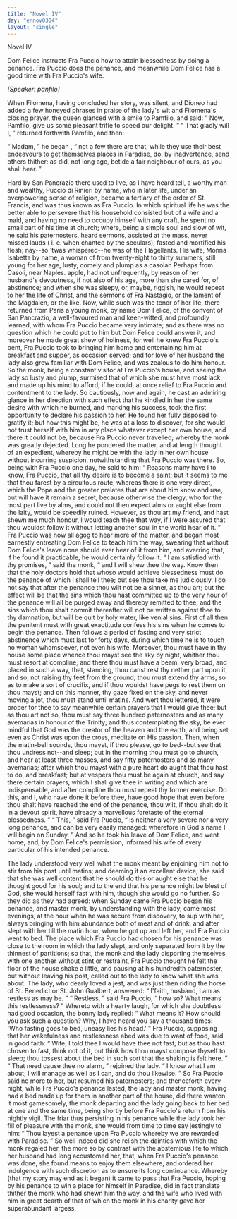 ```yaml
---
title: "Novel IV"
day: "ennov0304"
layout: "single"
---
```

<html>
 <head>
 </head>
 <body>
  <div id="nov0304" type="novella" who="panfilo">
   <head>
    Novel IV
   </head>
   <argument>
    <p>
     <milestone id="p03040001"/>
     <!--(i)-->
     Dom Felice instructs Fra Puccio how to attain blessedness
 by doing a penance. Fra Puccio does the penance,
 and meanwhile Dom Felice has a good time with Fra
 Puccio's wife.
     <!--(/i)-->
    </p>
   </argument>
   <p>
    <i>
     [Speaker: panfilo]
    </i>
   </p>
   <div3 type="commentary" who="author">
    <p>
     <milestone id="p03040002"/>
     <!--(sc)-->
     When
     <!--(/sc)-->
     Filomena, having concluded her story, was silent, and
	Dioneo had added a few honeyed phrases in praise of the lady's wit and
	Filomena's closing prayer, the queen glanced with a smile to Pamfilo,
	and said:
     <q direct="unspecified">
      Now, Pamfilo, give us some pleasant trifle to speed our
	  delight.
     </q>
     <q direct="unspecified">
      That gladly will I,
     </q>
     returned forthwith Pamfilo, and
	then:
    </p>
   </div3>
   <div3 type="commentary" who="panfilo">
    <p>
     <milestone id="p03040003"/>
     <q direct="unspecified">
      Madam,
     </q>
     <seg type="authorialcomment">
      he began
     </seg>
     ,
     <q direct="unspecified">
      not a few there are that, while they
	  use their best endeavours to get themselves places in Paradise, do, by
	  inadvertence, send others thither: as did, not long ago, betide a fair
	  neighbour of ours, as you shall hear.
     </q>
    </p>
   </div3>
   <p>
    <milestone id="p03040004"/>
    Hard by San Pancrazio there used to live, as I have heard tell,
 a worthy man and wealthy, Puccio di Rinieri by name, who in later
 life, under an overpowering sense of religion, became a tertiary of
 the order of St. Francis, and was thus known as Fra Puccio. In
 which spiritual life he was the better able to persevere that his
 household consisted but of a wife and a maid, and having no need to
 occupy himself with any craft, he spent no small part of his time at
 church;
    <milestone id="p03040005"/>
    where, being a simple soul and slow of wit, he said his
 paternosters, heard sermons, assisted at the mass, never missed lauds
 (
    <!--(i)-->
    i. e.
    <!--(/i)-->
    when chanted by the seculars), fasted and mortified his flesh;
 nay--so
 'twas whispered--he was of the Flagellants.
    <milestone id="p03040006"/>
    His wife, Monna
 Isabetta by name, a woman of from twenty-eight to thirty summers,
 still young for her age, lusty, comely and plump as a casolan
    <note>
     Perhaps
 from Casoli, near Naples.
    </note>
    apple,
    <pb n="199"/>
    had not unfrequently, by reason of her husband's devoutness, if not
 also of his age, more than she cared for, of abstinence; and when she
 was sleepy, or, maybe, riggish, he would repeat to her the life of Christ,
 and the sermons of Fra Nastagio, or the lament of the Magdalen, or
 the like.
    <milestone id="p03040007"/>
    Now, while such was the tenor of her life, there returned
 from Paris a young monk, by name Dom Felice, of the convent of
 San Pancrazio, a well-favoured man and keen-witted, and profoundly
 learned, with whom Fra Puccio became very intimate;
    <milestone id="p03040008"/>
    and as there
 was no question which he could put to him but Dom Felice could
 answer it, and moreover he made great shew of holiness, for well he
 knew Fra Puccio's bent, Fra Puccio took to bringing him home and
 entertaining him at breakfast and supper, as occasion served; and for
 love of her husband the lady also grew familiar with Dom Felice,
 and was zealous to do him honour.
    <milestone id="p03040009"/>
    So the monk, being a constant
 visitor at Fra Puccio's house, and seeing the lady so lusty and plump,
 surmised that of which she must have most lack, and made up his
 mind to afford, if he could, at once relief to Fra Puccio and contentment
 to the lady.
    <milestone id="p03040010"/>
    So cautiously, now and again, he cast an admiring
 glance in her direction with such effect that he kindled in her the
 same desire with which he burned, and marking his success, took the
 first opportunity to declare his passion to her.
    <milestone id="p03040011"/>
    He found her fully
 disposed to gratify it; but how this might be, he was at a loss to
 discover, for she would not trust herself with him in any place whatever
 except her own house, and there it could not be, because Fra
 Puccio never travelled; whereby the monk was greatly dejected.
 Long he pondered the matter, and at length thought of an expedient,
 whereby he might be with the lady in her own house without
 incurring suspicion, notwithstanding that Fra Puccio was there.
    <milestone id="p03040012"/>
    So, being with Fra Puccio one day, he said to him:
    <q direct="unspecified">
     Reasons
 many have I to know, Fra Puccio, that all thy desire is to become a
 saint; but it seems to me that thou farest by a circuitous route,
 whereas there is one very direct, which the Pope and the greater
 prelates that are about him know and use, but will have it remain a
 secret, because otherwise the clergy, who for the most part live by
 alms, and could not then expect alms or aught else from the laity,
 would be speedily ruined.
     <milestone id="p03040013"/>
     However, as thou art my friend, and hast
 shewn me much honour, I would teach thee that way, if I were assured
 that thou wouldst follow it without letting another soul in the world
     <pb n="200"/>
     hear of it.
    </q>
    <milestone id="p03040014"/>
    Fra Puccio was now all agog to hear more of the matter,
 and began most earnestly entreating Dom Felice to teach him the
 way, swearing that without Dom Felice's leave none should ever
 hear of it from him, and averring that, if he found it practicable, he
 would certainly follow it.
    <q direct="unspecified">
     <milestone id="p03040015"/>
     I am satisfied with thy promises,
    </q>
    said
 the monk,
    <q direct="unspecified">
     and I will shew thee the way. Know then that the
 holy doctors hold that whoso would achieve blessedness must do the
 penance of which I shall tell thee; but see thou take me judiciously.
 I do not say that after the penance thou wilt not be a sinner, as thou
 art; but the effect will be that the sins which thou hast committed
 up to the very hour of the penance will all be purged away and
 thereby remitted to thee, and the sins which thou shalt commit
 thereafter will not be written against thee to thy damnation, but will
 be quit by holy water, like venial sins.
     <milestone id="p03040016"/>
     First of all then the penitent
 must with great exactitude confess his sins when he comes to begin
 the penance. Then follows a period of fasting and very strict
 abstinence which must last for forty days, during which time he is to
 touch no woman whomsoever, not even his wife.
     <milestone id="p03040017"/>
     Moreover, thou
 must have in thy house some place whence thou mayst see the sky
 by night, whither thou must resort at compline; and there thou must
 have a beam, very broad, and placed in such a way, that, standing,
 thou canst rest thy nether part upon it, and so, not raising thy feet
 from the ground, thou must extend thy arms, so as to make a sort of
 crucifix, and if thou wouldst have pegs to rest them on thou mayst;
 and on this manner, thy gaze fixed on the sky, and never moving a
 jot, thou must stand until matins.
     <milestone id="p03040018"/>
     And wert thou lettered, it were
 proper for thee to say meanwhile certain prayers that I would give
 thee; but as thou art not so, thou must say three hundred paternosters
 and as many avemarias in honour of the Trinity; and thus
 contemplating the sky, be ever mindful that God was the creator of
 the heaven and the earth, and being set even as Christ was upon the
 cross, meditate on His passion.
     <milestone id="p03040019"/>
     Then, when the matin-bell sounds,
 thou mayst, if thou please, go to bed--but see that thou undress not--and
 sleep; but in the morning thou must go to church, and hear
 at least three masses, and say fifty paternosters and as many avemarias;
 after which thou mayst with a pure heart do aught that thou hast
 to do, and breakfast; but at vespers thou must be again at church,
 and say there certain prayers, which I shall give thee in writing and
     <pb n="201"/>
     which are indispensable, and after compline thou must repeat thy
 former exercise.
     <milestone id="p03040020"/>
     Do this, and I, who have done it before thee, have
 good hope that even before thou shalt have reached the end of the
 penance, thou wilt, if thou shalt do it in a devout spirit, have already
 a marvellous foretaste of the eternal blessedness.
    </q>
    <milestone id="p03040021"/>
    <q direct="unspecified">
     This,
    </q>
    said Fra
 Puccio,
    <q direct="unspecified">
     is neither a very severe nor a very long penance, and can
 be very easily managed: wherefore in God's name I will begin on
 Sunday.
    </q>
    <milestone id="p03040022"/>
    And so he took his leave of Dom Felice, and went home,
 and, by Dom Felice's permission, informed his wife of every particular
 of his intended penance.
   </p>
   <p>
    The lady understood very well what the monk meant by enjoining
 him not to stir from his post until matins; and deeming it an
 excellent device, she said that she was well content that he should do
 this or aught else that he thought good for his soul; and to the end
 that his penance might be blest of God, she would herself fast with
 him, though she would go no further.
    <milestone id="p03040023"/>
    So they did as they had
 agreed: when Sunday came Fra Puccio began his penance, and master
 monk, by understanding with the lady, came most evenings, at the
 hour when he was secure from discovery, to sup with her, always
 bringing
 with him abundance both of meat and of drink, and after slept
 with her till the matin hour, when he got up and left her, and Fra
 Puccio went to bed.
    <milestone id="p03040024"/>
    The place which Fra Puccio had chosen for
 his penance was close to the room in which the lady slept, and only
 separated from it by the thinnest of partitions; so that, the monk and
 the lady disporting themselves with one another without stint or
 restraint, Fra Puccio thought he felt the floor of the house shake a
 little, and pausing at his hundredth paternoster, but without leaving
 his post, called out to the lady to know what she was about.
    <milestone id="p03040025"/>
    The
 lady, who dearly loved a jest, and was just then riding the horse of
 St. Benedict or St. John Gualbert, answered:
    <q direct="unspecified">
     I'faith, husband, I am
 as restless as may be.
    </q>
    <milestone id="p03040026"/>
    <q direct="unspecified">
     Restless,
    </q>
    said Fra Puccio,
    <q direct="unspecified">
     how so? What
 means this restlessness?
    </q>
    <milestone id="p03040027"/>
    Whereto with a hearty laugh, for which
 she doubtless had good occasion, the bonny lady replied:
    <q direct="unspecified">
     What
 means it? How should you ask such a question? Why, I have
 heard you say a thousand times: 'Who fasting goes to bed, uneasy
 lies his head.'
    </q>
    <milestone id="p03040028"/>
    Fra Puccio, supposing that her wakefulness and
 restlessness abed was due to want of food, said in good faith:
    <q direct="unspecified">
     Wife,
 I told thee I would have thee not fast; but as thou hast chosen to
     <pb n="202"/>
     fast, think not of it, but think how thou mayst compose thyself to
 sleep; thou tossest about the bed in such sort that the shaking is felt
 here.
    </q>
    <milestone id="p03040029"/>
    <q direct="unspecified">
     That need cause thee no alarm,
    </q>
    rejoined the lady.
    <q direct="unspecified">
     I
 know what I am about; I will manage as well as I can, and do thou
 likewise.
    </q>
    <milestone id="p03040030"/>
    So Fra Puccio said no more to her, but resumed his
 paternosters; and thenceforth every night, while Fra Puccio's penance
 lasted, the lady and master monk, having had a bed made up for them
 in another part of the house, did there wanton it most gamesomely,
 the monk departing and the lady going back to her bed at one and
 the same time, being shortly before Fra Puccio's return from his
 nightly vigil.
    <milestone id="p03040031"/>
    The friar thus persisting in his penance while the lady
 took her fill of pleasure with the monk, she would from time to time
 say jestingly to him:
    <q direct="unspecified">
     Thou layest a penance upon Fra Puccio
 whereby we are rewarded with Paradise.
    </q>
    <milestone id="p03040032"/>
    So well indeed did she
 relish the dainties with which the monk regaled her, the more so by
 contrast with the abstemious life to which her husband had long
 accustomed her, that, when Fra Puccio's penance was done, she found
 means to enjoy them elsewhere, and ordered her indulgence with
 such discretion as to ensure its long continuance.
    <milestone id="p03040033"/>
    Whereby (that my
 story may end as it began) it came to pass that Fra Puccio, hoping by
 his penance to win a place for himself in Paradise, did in fact translate
 thither the monk who had shewn him the way, and the wife who
 lived with him in great dearth of that of which the monk in his
 charity gave her superabundant largess.
   </p>
  </div>
 </body>
</html>